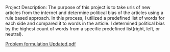 Project Description: The purpose of this project is to take urls of new articles from the internet and determine political bias of the articles using a rule based approach. In this process, I utilized a predefined list of words for each side and compared it to words in the article. I determined political bias by the highest count of words from a specific predefined list(right, left, or neutral). 

[Problem formulation Updated.pdf](https://github.com/user-attachments/files/18172970/Problem.formulation.Updated.pdf)
